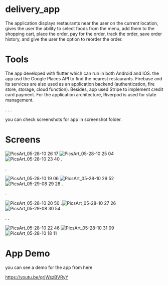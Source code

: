 # delivery_app

The application displays restaurants near the user on the current location, gives the user the ability to select foods from the menu, add them to the shopping cart, place the order, pay for the order, track the order, save order history, and give the user the option to reorder the order.

# Tools 
The app developed with flutter which can run in both Android and IOS. the app usd the Google Places API to find the nearest restaurants. Firebase and its services are also used as an application backend (authentication, fire store, storage, cloud function). Besides, app used Stripe to implement credit card payment. For the application architecture, Riverpod is used for state management.

. 
. 
. 

you can check screenshots for app in screenshot folder. 


# Screens 
![PicsArt_05-28-10 26 17](https://github.com/FadwaFouad/Delivery-App/assets/24944117/93e7c623-5f37-405b-a0fb-8152b550be57)
![PicsArt_05-28-10 25 04](https://github.com/FadwaFouad/Delivery-App/assets/24944117/60f1bf89-a871-4699-afad-56cf2faa7bcc)
![PicsArt_05-28-10 23 40](https://github.com/FadwaFouad/Delivery-App/assets/24944117/f2cef04c-cc9a-46b5-b5b3-4b8828d3aa20)
.

.

![PicsArt_05-28-10 19 06](https://github.com/FadwaFouad/Delivery-App/assets/24944117/1dd2bcec-9193-4977-9ce5-2749b87493e2)
![PicsArt_05-28-10 29 52](https://github.com/FadwaFouad/Delivery-App/assets/24944117/eff840ae-a8c2-4b03-b101-1e6a4bed89f0)
![PicsArt_05-29-08 29 28](https://github.com/FadwaFouad/Delivery-App/assets/24944117/69267dc1-aa01-42b7-896a-0e4460869807)
.

.

![PicsArt_05-28-10 20 50](https://github.com/FadwaFouad/Delivery-App/assets/24944117/772fb278-ac29-408a-8598-78fc49b08330)
.![PicsArt_05-28-10 27 26](https://github.com/FadwaFouad/Delivery-App/assets/24944117/c9873312-f367-4cef-b593-737ec51c93f4)
![PicsArt_05-29-08 30 54](https://github.com/FadwaFouad/Delivery-App/assets/24944117/c1413636-f6e3-409d-9d53-03d9391fdce3)

.
.

![PicsArt_05-28-10 22 46](https://github.com/FadwaFouad/Delivery-App/assets/24944117/bce7a394-568f-440d-a154-5c20d2add0f9)
![PicsArt_05-28-10 31 09](https://github.com/FadwaFouad/Delivery-App/assets/24944117/e697c592-3566-4d12-98f7-4f58b7993513)
![PicsArt_05-28-10 18 11](https://github.com/FadwaFouad/Delivery-App/assets/24944117/e62df583-4a19-4e49-8c07-7aa9f5e8de78)


# App Demo 
you can see a demo for the app from here 

https://youtu.be/qrjWszBVRyY
